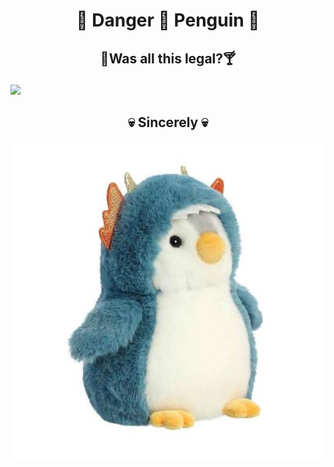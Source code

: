 # <p align="center">🐼 Danger 🐧 Penguin 🐼</p>


## <p align="center"> 🎩Was all this legal?🍸</p>

<img src="./imaging/wasallofthislegal.gif" width=800>


## <p align="center"> 💀 Sincerely 💀 <p>

<img src="./imaging/dangerpenguin.jpg" width=800/>
